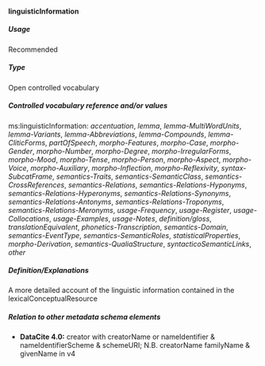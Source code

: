 #### linguisticInformation
##### Usage
Recommended
##### Type
Open controlled vocabulary
##### Controlled vocabulary reference and/or values
ms:linguisticInformation: _accentuation_, _lemma_, _lemma-MultiWordUnits_, _lemma-Variants_, _lemma-Abbreviations_, _lemma-Compounds_, _lemma-CliticForms_, _partOfSpeech_, _morpho-Features_, _morpho-Case_, _morpho-Gender_, _morpho-Number_, _morpho-Degree_, _morpho-IrregularForms_, _morpho-Mood_, _morpho-Tense_, _morpho-Person_, _morpho-Aspect_, _morpho-Voice_, _morpho-Auxiliary_, _morpho-Inflection_, _morpho-Reflexivity_, _syntax-SubcatFrame_, _semantics-Traits_, _semantics-SemanticClass_, _semantics-CrossReferences_, _semantics-Relations_, _semantics-Relations-Hyponyms_, _semantics-Relations-Hyperonyms_, _semantics-Relations-Synonyms_, _semantics-Relations-Antonyms_, _semantics-Relations-Troponyms_, _semantics-Relations-Meronyms_, _usage-Frequency_, _usage-Register_, _usage-Collocations_, _usage-Examples_, _usage-Notes_, _definition/gloss_, _translationEquivalent_, _phonetics-Transcription_, _semantics-Domain_, _semantics-EventType_, _semantics-SemanticRoles_, _statisticalProperties_, _morpho-Derivation_, _semantics-QualiaStructure_, _syntacticoSemanticLinks_, _other_
##### Definition/Explanations
A more detailed account of the linguistic information contained in the lexicalConceptualResource
##### Relation to other metadata schema elements
* **DataCite 4.0:** creator with creatorName or nameIdentifier & nameIdentifierScheme & schemeURI; N.B. creatorName familyName & givenName in v4
